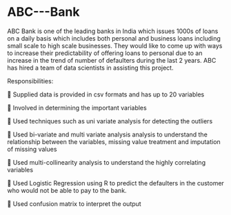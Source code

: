 # ABC---Bank
ABC Bank is one of the leading banks in India which issues 1000s of loans on a daily basis which includes both personal and business loans including small scale to high scale businesses. They would like to come up with ways to increase their predictability of offering loans to personal due to an increase in the trend of number of defaulters during the last 2 years. ABC has hired a team of data scientists in assisting this project.  

Responsibilities:  

 Supplied data is provided in csv formats and has up to 20 variables 

 Involved in determining the important variables 

 Used techniques such as uni variate analysis for detecting the outliers 

 Used bi-variate and multi variate analysis  analysis to understand the relationship between the variables, missing value treatment and imputation of missing values 

 Used multi-collinearity analysis to understand the highly correlating variables 

 Used Logistic Regression using R to predict the defaulters in the customer who would not be able to pay to the bank. 

 Used confusion matrix to interpret the output  

